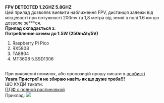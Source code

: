 <B>FPV DETECTED 1.2GHZ 5.8GHZ</B></br>
Цей прилад дозволяє виявити наближення FPV, дистанція залежи від місцевості при потужності 200mv та 1,8 метра від землі в полі 1.6 км шо дозволе зе***ся. <br>
<strong>Прилад складається з:</strong> <br>
<strong>Потребление схемы до 1.5W (250mAh/5V)</strong>
<br>
1.	Raspberry Pi Pico
2.	RX5808
3.	TA8804
4.	MT3608
 5.SSD1306
<br>
При виявленні помилок, або пропозицій прошу писати в <a href="https://t.me/ed_ryb1">особисті</a><br>
<strong color="red">Увага Пристрої я не збираю навіть як що дуже треба!!!</strong> <br>
ШО КУДИ тикати:<br>
<a href="https://github.com/edwardrybka/FPV_DETECTED_1.2_5.8GHZ/blob/main/FPV_DETECTED.pdf">ПДФ с полной распиновкой</a><br>
Приклад:
<img src="https://github.com/edwardrybka/FPV_DETECTED_1.2_5.8GHZ/blob/main/photo_1.jpg?raw=true">
